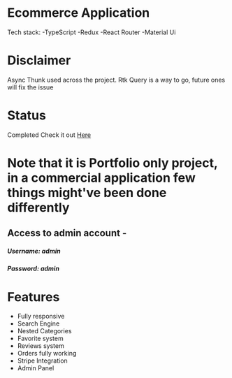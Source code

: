 # Ecommerce Application
Tech stack:
-TypeScript
-Redux
-React Router
-Material Ui

# Disclaimer
Async Thunk used across the project. Rtk Query is a way to go, future ones will fix the issue

# Status
Completed
Check it out [Here](https://ecommerce.czarnowskijakub.tech/)

# Note that it is Portfolio only project, in a commercial application few things might've been done differently
## Access to admin account - 
##### Username: admin
##### Password: admin

# Features
- Fully responsive
- Search Engine
- Nested Categories
- Favorite system
- Reviews system
- Orders fully working
- Stripe Integration
- Admin Panel
